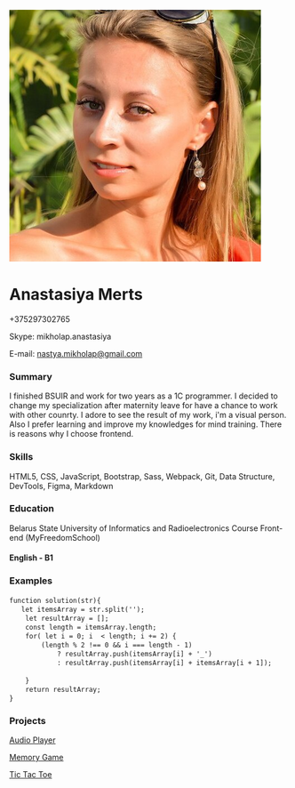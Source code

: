 ![Photo](./assets/cvPhoto.jpg)
# Anastasiya Merts
+375297302765


Skype: mikholap.anastasiya

E-mail: nastya.mikholap@gmail.com


### Summary
I finished BSUIR and work for two years as a 1C programmer. I decided to change my specialization after maternity leave for have a chance to work with other counrty. I adore to see the result of my work, i'm a visual person. Also I prefer learning and improve my knowledges for mind training. There is reasons why I choose frontend.
### Skills
HTML5, CSS, JavaScript, Bootstrap, Sass, Webpack, Git, Data Structure, DevTools, Figma, Markdown
### Education
Belarus State University of Informatics and Radioelectronics
Course Front-end (MyFreedomSchool)
#### English - B1
### Examples

```
function solution(str){
   let itemsArray = str.split('');
    let resultArray = [];
    const length = itemsArray.length;
    for( let i = 0; i  < length; i += 2) {
        (length % 2 !== 0 && i === length - 1)
            ? resultArray.push(itemsArray[i] + '_')
            : resultArray.push(itemsArray[i] + itemsArray[i + 1]);

    }
    return resultArray;
}
```

### Projects

[Audio Player](https://mertsanastasiya.github.io/audio-player/)

[Memory Game](https://mertsanastasiya.github.io/memorygame/)

[Tic Tac Toe](https://mertsanastasiya.github.io/tictacgame/)
